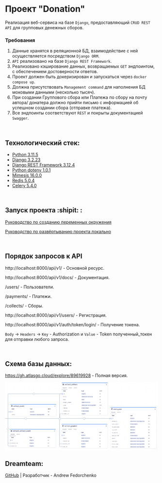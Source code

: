 # Проект "Donation"

Реализация веб-сервиса на базе `Django`, предоставляющий `CRUD REST API` для групповых денежных сборов.

### Требования

1. Данные хранятся в реляционной БД, взаимодействие с ней осуществляется посредством `Django ORM`.
2. `API` реализовано на базе `Django REST Framework`.
3. Реализовано кэширование данных, возвращаемых `GET` эндпоинтом, с обеспечением достоверности ответов.
4. Проект должен быть докеризирован и запускаться через `docker compose up`.
5. Должна присутствовать `Management command` для наполнения БД моковыми данными (несколько тысяч).
6. При создании Группового сбора или Платежа по сбору на почту автора/ донатера должно прийти письмо с информацией об успешном создании сбора (отправке платежа).
7. Все эндпоинты соответствуют `REST` и покрыты документацией `Swagger`.

<br>

## Технологический стек:
- [Python 3.11.5](https://docs.python.org/release/3.11.5/)
- [Django 3.2.23](https://docs.djangoproject.com/en/3.2.23/)
- [Django REST Framework 3.12.4](https://www.django-rest-framework.org/topics/documenting-your-api/)
- [Python dotenv 1.0.1](https://pypi.org/project/python-dotenv/)
- [Mimesis 16.0.0](https://pypi.org/project/mimesis/)
- [Redis 5.0.4](https://pypi.org/project/redis/)
- [Celery 5.4.0](https://pypi.org/project/celery/)

<br>

## Запуск проекта :shipit: :
[Руководство по созданию переменных окружения](./docker/envfiles/.env.example)

[Руководство по развёртыванию проекта локально](./SetUpLocal.md)

<br>

## Порядок запросов к API

http://localhost:8000/api/v1/ - Основной ресурс.

http://localhost:8000/api/v1/docs/ - Документация.

/users/ - Пользователи.

/payments/ - Платежи.

/collects/ - Сборы.

http://localhost:8000/api/v1/users/ - Регистрация.

http://localhost:8000/api/v1/auth/token/login/ - Получение токена.

`Body` -> `Headers` -> `Key` - Authorization и `Value` - Token полученный_токен для отправки любого запроса. 

<br>

## Схема базы данных:

https://gh.atlasgo.cloud/explore/89619928 - Полная версия.

<img src="./assets/db_schema.png" alt="Schema of db">

<br>

## Dreamteam:

[GitHub](https://github.com/Furturnax) | Разработчик - Andrew Fedorchenko 
